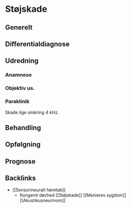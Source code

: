 # Støjskade
## Generelt


## Differentialdiagnose


## Udredning
### Anamnese

### Objektiv us.

### Paraklinik
Skade lige omkring 4 kHz.

## Behandling


## Opfølgning


## Prognose
 

## Backlinks
* [[Sensorineuralt høretab]]
	* Kongenit døvhed
[[Støjskade]]
[[Menieres sygdom]]
[[Akustikusneurinom]]

<!-- #anki/deck/Medicine #anki/tag/med/Otolarynghology -->

<!-- {BearID:F25B79F9-B13F-4D74-BECA-7B85CCC121CD-6575-0000056B37843DD2} -->
